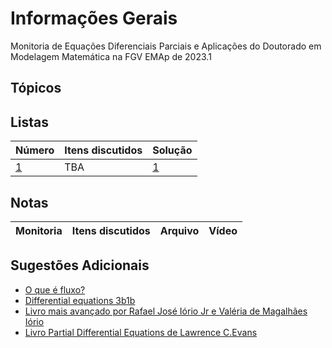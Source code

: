 # Informações Gerais 

Monitoria de Equações Diferenciais Parciais e Aplicações do Doutorado em Modelagem Matemática na FGV EMAp de 2023.1

## Tópicos

## Listas

|Número|Itens discutidos|Solução|
|------|----------------|-------|
|[1](/ta-sessions/unavailable)|TBA|[1](/ta-sessions/unavailable)|

## Notas
  
|Monitoria|Itens discutidos|Arquivo|Vídeo|
|---------|----------------|-------|-----| 

## Sugestões Adicionais 

- [O que é fluxo?](http://www.phys.boun.edu.tr/~burcin/Flux.pdf)
- [Differential equations 3b1b](https://www.youtube.com/playlist?list=PLZHQObOWTQDNPOjrT6KVlfJuKtYTftqH6)
- [Livro mais avançado por Rafael José Iório Jr e Valéria de Magalhães Iório](https://www.amazon.com.br/Fourier-Analysis-Partial-Differential-Equations/dp/052162116X)
- [Livro Partial Differential Equations de Lawrence C.Evans](https://www.amazon.com.br/Partial-Differential-Equations-Lawrence-Evans/dp/0821807722)